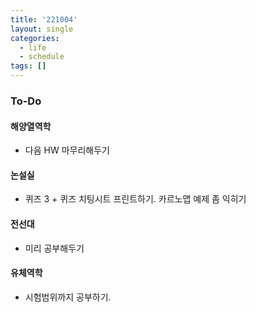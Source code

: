 ```yaml
---
title: '221004'
layout: single
categories:
  - life
  - schedule
tags: []
---
```


### To-Do

#### 해양열역학

- 다음 HW 마무리해두기

#### 논설실

- 퀴즈 3 + 퀴즈 치팅시트 프린트하기. 카르노맵 예제 좀 익히기

#### 전선대

- 미리 공부해두기

#### 유체역학

- 시험범위까지 공부하기.

